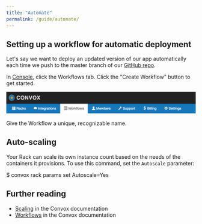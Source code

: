 ```yaml
---
title: "Automate"
permalink: /guide/automate/
---
```


## Setting up a workflow for automatic deployment

Let's say we want to deploy an updated version of our app automatically each time we push to the master branch of our [GitHub repo](https://github.com/convox-examples/convox-guide/).

In [Console](https://console.convox.com/), click the Workflows tab. Click the "Create Workflow" button to get started.

![](/assets/images/docs/workflows/tab.png)

Give the Workflow a unique, recognizable name.


## Auto-scaling

Your Rack can scale its own instance count based on the needs of the containers it provisions. To use this command, set the `Autoscale` parameter:

  $ convox rack params set Autoscale=Yes

## Further reading

- [Scaling](/docs/scaling) in the Convox documentation
- [Workflows](/docs/workflows/) in the Convox documentation
